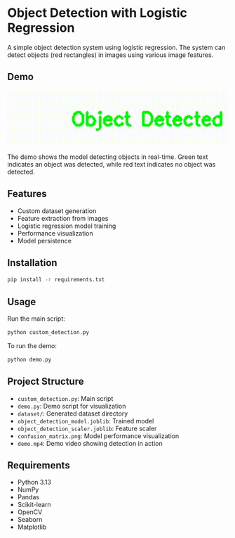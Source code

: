 # Object Detection with Logistic Regression

A simple object detection system using logistic regression. The system can detect objects (red rectangles) in images using various image features.

## Demo

![Demo Video](demo.gif)

The demo shows the model detecting objects in real-time. Green text indicates an object was detected, while red text indicates no object was detected.

## Features

- Custom dataset generation
- Feature extraction from images
- Logistic regression model training
- Performance visualization
- Model persistence

## Installation

```bash
pip install -r requirements.txt
```

## Usage

Run the main script:
```bash
python custom_detection.py
```

To run the demo:
```bash
python demo.py
```

## Project Structure

- `custom_detection.py`: Main script
- `demo.py`: Demo script for visualization
- `dataset/`: Generated dataset directory
- `object_detection_model.joblib`: Trained model
- `object_detection_scaler.joblib`: Feature scaler
- `confusion_matrix.png`: Model performance visualization
- `demo.mp4`: Demo video showing detection in action

## Requirements

- Python 3.13
- NumPy
- Pandas
- Scikit-learn
- OpenCV
- Seaborn
- Matplotlib 